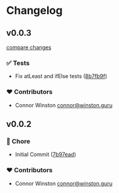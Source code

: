 # Changelog


## v0.0.3

[compare changes](https://github.com/calytra/orization/compare/v0.0.2...v0.0.3)

### ✅ Tests

- Fix atLeast and ifElse tests ([8b7fb9f](https://github.com/calytra/orization/commit/8b7fb9f))

### ❤️ Contributors

- Connor Winston <connor@winston.guru>

## v0.0.2


### 🏡 Chore

- Initial Commit ([7b97ead](https://github.com/calytra/orization/commit/7b97ead))

### ❤️ Contributors

- Connor Winston <connor@winston.guru>

